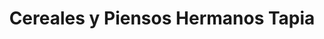 ---
title: "Cereales y Piensos Hermanos Tapia"
url: /vitigudino/cereales-y-piensos-hermanos-tapia/
shop: Tiere
---
